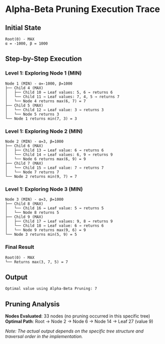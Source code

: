 # Alpha-Beta Pruning Execution Trace

## Initial State
```
Root(0) - MAX
α = -1000, β = 1000
```

## Step-by-Step Execution

### Level 1: Exploring Node 1 (MIN)
```
Node 1 (MIN) - α=-1000, β=1000
├── Child 4 (MAX)
│   ├── Child 10 → Leaf values: 5, 6 → returns 6
│   └── Child 11 → Leaf values: 7, 4, 5 → returns 7
│   └── Node 4 returns max(6, 7) = 7
├── Child 5 (MAX)
│   └── Child 12 → Leaf value: 3 → returns 3
│   └── Node 5 returns 3
└── Node 1 returns min(7, 3) = 3
```

### Level 1: Exploring Node 2 (MIN)
```
Node 2 (MIN) - α=3, β=1000
├── Child 6 (MAX)
│   ├── Child 13 → Leaf value: 6 → returns 6
│   └── Child 14 → Leaf values: 6, 9 → returns 9
│   └── Node 6 returns max(6, 9) = 9
├── Child 7 (MAX)
│   └── Child 15 → Leaf value: 7 → returns 7
│   └── Node 7 returns 7
└── Node 2 returns min(9, 7) = 7
```

### Level 1: Exploring Node 3 (MIN)
```
Node 3 (MIN) - α=3, β=1000
├── Child 8 (MAX)
│   └── Child 16 → Leaf value: 5 → returns 5
│   └── Node 8 returns 5
├── Child 9 (MAX)
│   ├── Child 17 → Leaf values: 9, 8 → returns 9
│   └── Child 18 → Leaf value: 6 → returns 6
│   └── Node 9 returns max(9, 6) = 9
└── Node 3 returns min(5, 9) = 5
```

### Final Result
```
Root(0) - MAX
└── Returns max(3, 7, 5) = 7
```

## Output
```
Optimal value using Alpha-Beta Pruning: 7
```

## Pruning Analysis

**Nodes Evaluated**: 33 nodes (no pruning occurred in this specific tree)
**Optimal Path**: Root → Node 2 → Node 6 → Node 14 → Leaf 27 (value 9)

*Note: The actual output depends on the specific tree structure and traversal order in the implementation.*
